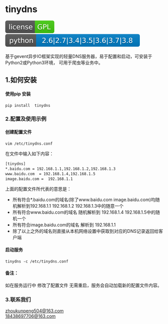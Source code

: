 # tinydns

![瘦小的圆角矩形](./docs/svgs/license-GPL-brightgreen.svg)
![瘦小的圆角矩形](./docs/svgs/python-2.6%7C2.7%7C3.4%7C3.5%7C3.6%7C3.7%7C3.8-blue.svg)
<br/><br/>
基于gevent异步IO框架实现的轻量DNS服务器，易于配置和启动，可安装于Python2或Python3环境， 可用于爬虫等业务中。



## 1.如何安装


#### 使用pip 安装
```commandline
pip install  tinydns
```


### 2.配置及使用示例

#### 创建配置文件
```commandline
vim /etc/tinydns.conf

```
在文件中输入如下内容：
```commandline
[tinydns]
*.baidu.com = 192.168.1.1,192.168.1.2,192.168.1.3
www.baidu.com  = 192.168.1.4,192.168.1.5
image.baidu.com =  192.168.1.1
```
上面的配置文件所代表的意思是：
 - 所有符合*.baidu.com的域名(除了www.baidu.com image.baidu.com)均随机解析到192.168.1.1 192.168.1.2 192.168.1.3中的随意一个
 - 所有符合www.baidu.com的域名 随机解析到 192.168.1.4 192.168.1.5中的随机一个
 - 所有符合image.baidu.com的域名 解析到 192.168.1.1
 - 除了以上之外的域名则直接从本机网络设置中获取到对应的DNS记录返回给客户端

#### 启动服务
```shell script
tinydns -c /etc/tinydns.conf
```

#### 备注：
如在服务运行中 修改了配置文件 无需重启，服务会自动加载新的配置文件内容。

### 3.联系我们
 <zhoukunpeng504@163.com><br/>
 <18438697706@163.com>
